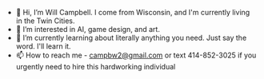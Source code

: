 - 👋 Hi, I’m Will Campbell. I come from Wisconsin, and I'm currently living in the Twin Cities. 
- 👀 I’m interested in AI, game design, and art. 
- 🌱 I’m currently learning about literally anything you need. Just say the word. I'll learn it. 
- 📫 How to reach me - campbw2@gmail.com or text 414-852-3025 if you urgently need to hire this hardworking individual

<!---
whcampbell/whcampbell is a ✨ special ✨ repository because its `README.md` (this file) appears on your GitHub profile.
You can click the Preview link to take a look at your changes.
--->
